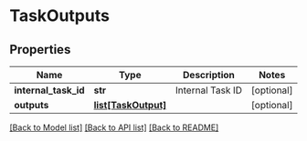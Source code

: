 # TaskOutputs

## Properties
Name | Type | Description | Notes
------------ | ------------- | ------------- | -------------
**internal_task_id** | **str** | Internal Task ID | [optional] 
**outputs** | [**list[TaskOutput]**](TaskOutput.md) |  | [optional] 

[[Back to Model list]](../README.md#documentation-for-models) [[Back to API list]](../README.md#documentation-for-api-endpoints) [[Back to README]](../README.md)


